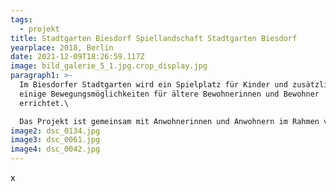 ```yaml
---
tags:
  - projekt
title: Stadtgarten Biesdorf Spiellandschaft Stadtgarten Biesdorf
yearplace: 2018, Berlin
date: 2021-12-09T18:26:59.117Z
image: bild_galerie_5_1.jpg.crop_display.jpg
paragraph1: >-
  Im Biesdorfer Stadtgarten wird ein Spielplatz für Kinder und zusätzlich
  einige Bewegungsmöglichkeiten für ältere Bewohnerinnen und Bewohner
  errichtet.\

  Das Projekt ist gemeinsam mit Anwohnerinnen und Anwohnern im Rahmen von zwei Bürgerversammlungen vorgestellt und auf Grundlage der Hinweise und Anregungen entwickelt worden. Die vorgesehenen Spielszenarien sind unter das Motto „ZIRKUS“ gestellt.
image2: dsc_0134.jpg
image3: dsc_0061.jpg
image4: dsc_0042.jpg
---
```

x